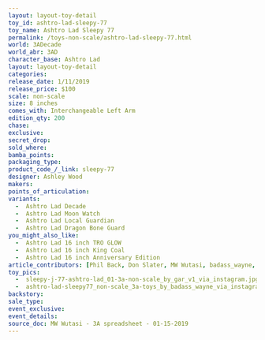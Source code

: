 ```yaml
---
layout: layout-toy-detail 
toy_id: ashtro-lad-sleepy-77
toy_name: Ashtro Lad Sleepy 77
permalink: /toys-non-scale/ashtro-lad-sleepy-77.html
world: 3ADecade
world_abr: 3AD
character_base: Ashtro Lad
layout: layout-toy-detail
categories: 
release_date: 1/11/2019
release_price: $100 
scale: non-scale
size: 8 inches
comes_with: Interchangeable Left Arm
edition_qty: 200
chase: 
exclusive: 
secret_drop: 
sold_where: 
bamba_points: 
packaging_type: 
product_code_/_link: sleepy-77
designer: Ashley Wood
makers: 
points_of_articulation: 
variants: 
  -  Ashtro Lad Decade
  -  Ashtro Lad Moon Watch
  -  Ashtro Lad Local Guardian
  -  Ashtro Lad Dragon Bone Guard
you_might_also_like: 
  -  Ashtro Lad 16 inch TRO GLOW
  -  Ashtro Lad 16 inch King Coal
  -  Ashtro Lad 16 inch Anniversary Edition 
article_contributors: [Phil Back, Don Slater, MW Wutasi, badass_wayne, gar]
toy_pics: 
  -  sleepy-j-77-ashtro-lad_01-3a-non-scale_by_gar_v1_via_instagram.jpg
  -  ashtro-lad-sleepy77_non-scale_3a-toys_by_badass_wayne_via_instagram.jpg
backstory: 
sale_type: 
event_exclusive: 
event_details: 
source_doc: MW Wutasi - 3A spreadsheet - 01-15-2019
---
```

